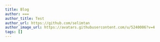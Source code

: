 ```yaml
---
title: Blog
author: ===
author_title: Test
author_url: https://github.com/selimtan
author_image_url: https://avatars.githubusercontent.com/u/5240006?v=4
tags: []
---
```

